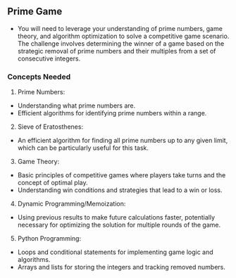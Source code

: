 ## Prime Game
- You will need to leverage your understanding of prime numbers, game theory, and algorithm optimization to solve a competitive game scenario. The challenge involves determining the winner of a game based on the strategic removal of prime numbers and their multiples from a set of consecutive integers.

### Concepts Needed
1. Prime Numbers:

- Understanding what prime numbers are.
- Efficient algorithms for identifying prime numbers within a range.
2. Sieve of Eratosthenes:

- An efficient algorithm for finding all prime numbers up to any given limit, which can be particularly useful for this task.
3. Game Theory:

- Basic principles of competitive games where players take turns and the concept of optimal play.
- Understanding win conditions and strategies that lead to a win or loss.
4. Dynamic Programming/Memoization:

- Using previous results to make future calculations faster, potentially necessary for optimizing the solution for multiple rounds of the game.
5. Python Programming:

- Loops and conditional statements for implementing game logic and algorithms.
- Arrays and lists for storing the integers and tracking removed numbers.
